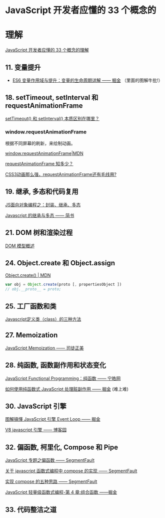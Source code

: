 # JavaScript 开发者应懂的 33 个概念的

# 理解

[JavaScript 开发者应懂的 33 个概念的理解](https://juejin.im/entry/5bc9aae56fb9a05d20687bf3)



## 11. 变量提升

-  [ES6 变量作用域与提升：变量的生命周期详解 —— 掘金](https://juejin.im/post/59905bea6fb9a03c34192c51) （里面的图解牛批!）





## 18. setTimeout, setInterval 和 requestAnimationFrame

[setTimeout() 和 setInterval() 本质区别在哪里？](https://segmentfault.com/q/1010000005989491)

###   window.requestAnimationFrame 

根据不同屏幕的刷新，来绘制动画。

[window.requestAnimationFrame|MDN](https://developer.mozilla.org/zh-CN/docs/Web/API/Window/requestAnimationFrame)

[requestAnimationFrame 知多少？](https://www.cnblogs.com/onepixel/p/7078617.html)

[CSS3动画那么强，requestAnimationFrame还有毛线用?](https://www.zhangxinxu.com/wordpress/2013/09/css3-animation-requestanimationframe-tween-动画算法/)



## 19. 继承, 多态和代码复用

 [JS面向对象编程之：封装、继承、多态](https://www.cnblogs.com/Leo_wl/p/5734794.html) 

[Javascript 的继承与多态 —— 简书](https://www.jianshu.com/p/5cb692658704) 



## 21. DOM 树和渲染过程

[DOM 模型概述](http://javascript.ruanyifeng.com/dom/node.html#toc0)



## 24. Object.create 和 Object.assign

[Object.create() | MDN](https://developer.mozilla.org/en-US/docs/Web/JavaScript/Reference/Global_Objects/Object/assign)



```javascript
var obj = Object.create(proto [, propertiesObject ])
// obj.__proto__ = proto;
```



## 25. 工厂函数和类

[Javascript定义类（class）的三种方法](http://www.ruanyifeng.com/blog/2012/07/three_ways_to_define_a_javascript_class.html)



## 27. Memoization

 [JavaScript Memoization —— 司徒正美](https://www.cnblogs.com/rubylouvre/archive/2009/08/06/1540678.html) 



## 28. 纯函数, 函数副作用和状态变化

  [JavaScript Functional Programming：纯函数 —— 宁皓网](https://ninghao.net/blog/4634) 

[如何使用纯函数式 JavaScript 处理脏副作用 —— 掘金](https://juejin.im/post/5b82bdb351882542e241ed32?utm_medium=hao.caibaojian.com&utm_source=hao.caibaojian.com)  (难上难)



## 30. JavaScript 引擎

 [图解搞懂 JavaScript 引擎 Event Loop —— 掘金](https://juejin.im/post/5a6309f76fb9a01cab2858b1)

 [V8 javascript 引擎 —— 博客园](https://www.cnblogs.com/weirdoQi/p/6609811.html) 



## 32. 偏函数, 柯里化, Compose 和 Pipe

 [JavaScript 专题之偏函数 —— SegmentFault](https://segmentfault.com/a/1190000010686144) 

 [关于 javascript 函数式编程中 compose 的实现 —— SegmentFault](https://segmentfault.com/a/1190000008394749) 

  [实现 compose 的五种思路 —— SegmentFault](https://segmentfault.com/a/1190000011447164) 

 [JavaScript 轻量级函数式编程-第 4 章:组合函数 ——掘金](https://juejin.im/post/59a62f3d6fb9a0248363fd9d#comment) 



## 33. 代码整洁之道

